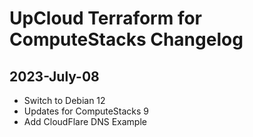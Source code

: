 # UpCloud Terraform for ComputeStacks Changelog

## 2023-July-08

* Switch to Debian 12
* Updates for ComputeStacks 9
* Add CloudFlare DNS Example